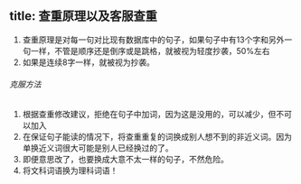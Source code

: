 title: 查重原理以及客服查重
-----

1. 查重原理是对每一句对比现有数据库中的句子，如果句子中有13个字和另外一句一样，不管是顺序还是倒序或是跳格，就被视为轻度抄袭，50%左右
2. 如果是连续8字一样，就被视为抄袭。

###### 克服方法

1. 根据查重修改建议，拒绝在句子中加词，因为这是没用的，可以减少，但不可以加入
2. 在保证句子能读的情况下，将查重重复的词换成别人想不到的非近义词。因为单换近义词很大可能是别人已经换过的了。
3. 即便意思改了，也要换成大意不太一样的句子，不然危险。
4. 将文科词语换为理科词语！
